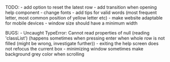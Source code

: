 TODO: 
    - add option to reset the latest row 
    - add transition when opening help component
    - change fonts
    - add tips for valid words (most frequent letter, most common position of yellow letter etc)
    - make website adaptable for mobile devices
    - window size should have a minimum width

BUGS: 
    - Uncaught TypeError: Cannot read properties of null (reading 'classList') (happens sometimes when pressing enter when whole row is not filled (might be wrong, investigate further))
    - exiting the help screen does not refocus the current box
    - minimizing window sometimes make background grey color when scrolling